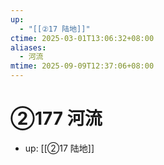 ```yaml
---
up:
  - "[[②17 陆地]]"
ctime: 2025-03-01T13:06:32+08:00
aliases:
  - 河流
mtime: 2025-09-09T12:37:06+08:00
---
```


# ②177 河流

- up: [[②17 陆地]]
